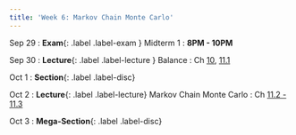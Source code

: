 ```yaml
---
title: 'Week 6: Markov Chain Monte Carlo'
---
```


Sep 29
: **Exam**{: .label .label-exam } Midterm 1
    : **8PM - 10PM**

Sep 30
: **Lecture**{: .label .label-lecture } Balance
    : Ch [10](http://prob140.org/textbook/content/Chapter_10/00_Markov_Chains.html), [11.1](http://prob140.org/textbook/content/Chapter_11/00_Markov_Chain_Monte_Carlo.html)


Oct 1
: **Section**{: .label .label-disc}

Oct 2
: **Lecture**{: .label .label-lecture} Markov Chain Monte Carlo
    : Ch [11.2 - 11.3](http://prob140.org/textbook/content/Chapter_11/02_Code_Breaking.html)

Oct 3
: **Mega-Section**{: .label .label-disc}